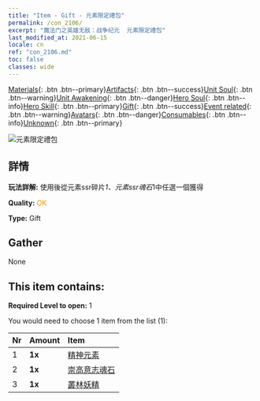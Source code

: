```yaml
---
title: "Item - Gift - 元素限定禮包"
permalink: /con_2106/
excerpt: "魔法门之英雄无敌：战争纪元  元素限定禮包"
last_modified_at: 2021-06-15
locale: cn
ref: "con_2106.md"
toc: false
classes: wide
---
```

 [Materials](/ItemsCN/){: .btn .btn--primary}[Artifacts](/ItemsCN/Artifacts/){: .btn .btn--success}[Unit Soul](/ItemsCN/UnitSoul/){: .btn .btn--warning}[Unit Awakening](/ItemsCN/UnitAwakening/){: .btn .btn--danger}[Hero Soul](/ItemsCN/HeroSoul/){: .btn .btn--info}[Hero Skill](/ItemsCN/HeroSkill/){: .btn .btn--primary}[Gift](/ItemsCN/Gift/){: .btn .btn--success}[Event related](/ItemsCN/Events/){: .btn .btn--warning}[Avatars](/ItemsCN/Avatars/){: .btn .btn--danger}[Consumables](/ItemsCN/Consumables/){: .btn .btn--info}[Unknown](/ItemsCN/Unknown/){: .btn .btn--primary}

 ![元素限定禮包](/images/t/i_994007.png)

## 詳情
 **玩法詳解:** 使用後從元素ssr碎片*1、元素ssr魂石*1中任選一個獲得

 **Quality:** <span style="color: #FF8C00">OK</span>

 **Type:** Gift

## Gather

  None

## This item contains:

 **Required Level to open:** 1

 You would need to choose 1 item from the list (1):

  | Nr | Amount |     Item    |
  |:---|:-------|:------------|
  | 1 |  **1x** | [精神元素](/cn/Items/unt_267/) |  | 
  | 2 |  **1x** | [崇高意志魂石](/cn/Items/unt_347/) |  | 
  | 3 |  **1x** | [叢林妖精](/cn/Items/unt_270/) |  | 
